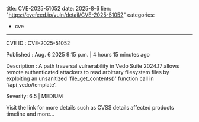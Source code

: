  
title: CVE-2025-51052
date: 2025-8-6
lien: "https://cvefeed.io/vuln/detail/CVE-2025-51052"
categories:
  - cve
---

CVE ID : CVE-2025-51052

Published :  Aug. 6
2025
9:15 p.m. | 4 hours
15 minutes ago

Description : A path traversal vulnerability in Vedo Suite 2024.17 allows remote authenticated attackers to read arbitrary filesystem files by exploiting an unsanitized 'file_get_contents()' function call in '/api_vedo/template'.

Severity: 6.5 | MEDIUM

Visit the link for more details
such as CVSS details
affected products
timeline
and more...
